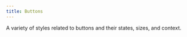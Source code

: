 ```yaml
---
title: Buttons
---
```

A variety of styles related to buttons and their states, sizes, and context.
